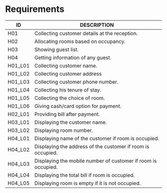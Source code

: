 # Requirements

|ID|	DESCRIPTION|
|---|---|
|H01|	Collecting customer details at the reception.|
|H02|	Allocating rooms based on occupancy.|
|H03|	Showing guest list.|
|H04|	Getting information of any guest.|
|H01_L01|	Collecting customer name.|
|H01_L02|	Collecting customer address|
|H01_L03|	Collecting customer phone number.|
|H01_L04|	Collecting his tenure of stay.|
|H01_L05|	Collecting the choice of room.|
|H01_L06|	Giving cash/card option for payment.|
|H02_L01|	Providing bill after payment.|
|H03_L01|	Displaying the customer name.|
|H03_L02|	Displaying room number.|
|H04_L01|	Displaying name of the customer if room is occupied.|
|H04_L02|	Displaying the address of the customer if room is occupied.|
|H04_L03|	Displaying the mobile number of customer if room is occupied.|
|H04_L04|	Displaying the total bill if room is occupied.|
|H04_L05|	Displaying room is empty if it is not occupied.|
